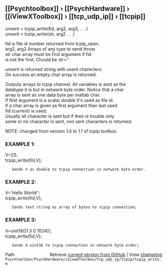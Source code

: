 ## [[Psychtoolbox]] &#8250; [[PsychHardware]] &#8250; [[iViewXToolbox]] &#8250; [[tcp_udp_ip]] &#8250; [[tcpip]]

unsent = tcpip\_write(fid, arg2, arg3, . . .)  
unsent = tcpip\_write(str, arg2 . . .)  
  
fid          is file id number returned from tcpip\_open.  
arg2, arg2   Arrays of any type to send throw  
str          char array must be first argument if fid  
             is not the first. Chould be  str=''  
  
unsent   is returned string with usent charecters.  
         On success an empty char array is returned.  
  
Outputs arrays to tcpip channel. All variables is sent as the  
datatype it is but in network byte order. Notice that a char  
array is sent as one data byte per matlab char.  
If first argument is a scalar double it's used as file id.  
If a char array is given as first argument then last used  
fid (current) is used.  
Usually all character is sent but if their is trouble only  
some or no character is sent, non sent characters is returned.  
  
NOTE: changed from version 1.0 to 1.1 of tcpip toolbox.  
  
### EXAMPLE 1:  
  
 V=23;  
 tcpip\_write(fid,V);  
  
       Sends V as double to tcpip connection in network byte order.  
  
  
### EXAMPLE 2:  
  
 V='Hello World!';  
 tcpip\_write(fid,V);  
  
       Sends text string as array of bytes to tcpip connection;  
  
  
### EXAMPLE 3:  
  
 V=uint16([1 3 0 1024]);  
 tcpip\_write(fid,V);  
  
       Sends 4 uint16 to tcpip connection in network byte order;  
  




<div class="code_header" style="text-align:right;">
  <span style="float:left;">Path&nbsp;&nbsp;</span> <span class="counter">Retrieve <a href=
  "https://raw.github.com/Psychtoolbox-3/Psychtoolbox-3/beta/Psychtoolbox/PsychHardware/iViewXToolbox/tcp_udp_ip/tcpip/tcpip_write.m">current version from GitHub</a> | View <a href=
  "https://github.com/Psychtoolbox-3/Psychtoolbox-3/commits/beta/Psychtoolbox/PsychHardware/iViewXToolbox/tcp_udp_ip/tcpip/tcpip_write.m">changelog</a></span>
</div>
<div class="code">
  <code>Psychtoolbox/PsychHardware/iViewXToolbox/tcp_udp_ip/tcpip/tcpip_write.m</code>
</div>

